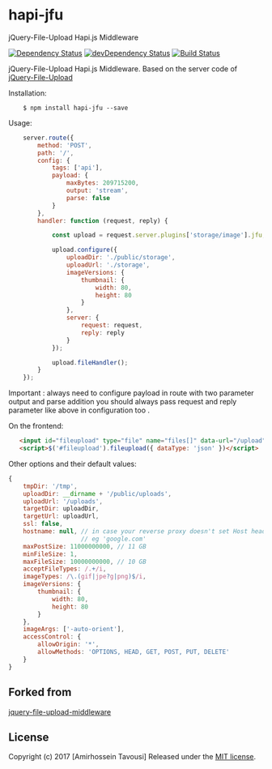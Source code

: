 # hapi-jfu

jQuery-File-Upload Hapi.js Middleware

[![Dependency Status](https://david-dm.org/tavousi/hapi-jfu.svg)](https://david-dm.org/tavousi/hapi-jfu)
[![devDependency Status](https://david-dm.org/tavousi/hapi-jfu/dev-status.svg?theme=shields.io)](https://david-dm.org/tavousi/hapi-jfu?type=dev)
[![Build Status](https://travis-ci.org/tavousi/hapi-jfu.svg?branch=master)](https://travis-ci.org/tavousi/hapi-jfu)

jQuery-File-Upload Hapi.js Middleware. Based on the server code of [jQuery-File-Upload](https://github.com/blueimp/jQuery-File-Upload)

Installation:

```
    $ npm install hapi-jfu --save
```

Usage:

```javascript
    server.route({
        method: 'POST',
        path: '/',
        config: {
            tags: ['api'],
            payload: {
                maxBytes: 209715200,
                output: 'stream',
                parse: false
            }
        },
        handler: function (request, reply) {

            const upload = request.server.plugins['storage/image'].jfu;

            upload.configure({
                uploadDir: './public/storage',
                uploadUrl: './storage',
                imageVersions: {
                    thumbnail: {
                        width: 80,
                        height: 80
                    }
                },
                server: {
                    request: request,
                    reply: reply
                }
            });

            upload.fileHandler();
        }
    });

```

Important : always need to configure payload in route with two parameter output and parse addition you should always pass request and reply parameter like above in configuration too .

On the frontend:

```html
   <input id="fileupload" type="file" name="files[]" data-url="/upload" multiple>
   <script>$('#fileupload').fileupload({ dataType: 'json' })</script>
```

Other options and their default values:

```javascript
{
    tmpDir: '/tmp',
    uploadDir: __dirname + '/public/uploads',
    uploadUrl: '/uploads',
    targetDir: uploadDir,
    targetUrl: uploadUrl,
    ssl: false,
    hostname: null, // in case your reverse proxy doesn't set Host header
                    // eg 'google.com'
    maxPostSize: 11000000000, // 11 GB
    minFileSize: 1,
    maxFileSize: 10000000000, // 10 GB
    acceptFileTypes: /.+/i,
    imageTypes: /\.(gif|jpe?g|png)$/i,
    imageVersions: {
        thumbnail: {
            width: 80,
            height: 80
        }
    },
    imageArgs: ['-auto-orient'],
    accessControl: {
        allowOrigin: '*',
        allowMethods: 'OPTIONS, HEAD, GET, POST, PUT, DELETE'
    }
}
```

## Forked from
[jquery-file-upload-middleware](https://github.com/aguidrevitch/jquery-file-upload-middleware/)

## License
Copyright (c) 2017 [Amirhossein Tavousi]
Released under the [MIT license](http://www.opensource.org/licenses/MIT).
